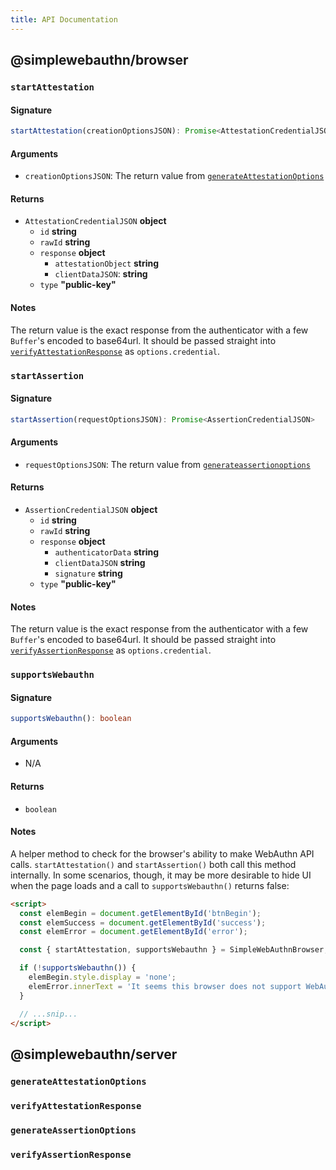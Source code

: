 ```yaml
---
title: API Documentation
---
```


## @simplewebauthn/browser

### `startAttestation`

#### Signature

```ts
startAttestation(creationOptionsJSON): Promise<AttestationCredentialJSON>
```

#### Arguments

- `creationOptionsJSON`: The return value from [`generateAttestationOptions`](#generateattestationoptions)

#### Returns

- `AttestationCredentialJSON` **object**
  - `id` **string**
  - `rawId` **string**
  - `response` **object**
    - `attestationObject` **string**
    - `clientDataJSON`: **string**
  - `type` **"public-key"**

#### Notes

The return value is the exact response from the authenticator with a few `Buffer`'s encoded to base64url. It should be passed straight into [`verifyAttestationResponse`](#verifyattestationresponse) as `options.credential`.

### `startAssertion`

#### Signature

```ts
startAssertion(requestOptionsJSON): Promise<AssertionCredentialJSON>
```

#### Arguments

- `requestOptionsJSON`: The return value from [`generateassertionoptions`](#)

#### Returns

- `AssertionCredentialJSON` **object**
  - `id` **string**
  - `rawId` **string**
  - `response` **object**
    - `authenticatorData` **string**
    - `clientDataJSON` **string**
    - `signature` **string**
  - `type` **"public-key"**

#### Notes

The return value is the exact response from the authenticator with a few `Buffer`'s encoded to base64url. It should be passed straight into [`verifyAssertionResponse`](#verifyassertionresponse) as `options.credential`.

### `supportsWebauthn`

#### Signature

```ts
supportsWebauthn(): boolean
```

#### Arguments

- N/A

#### Returns

- `boolean`

#### Notes

A helper method to check for the browser's ability to make WebAuthn API calls. `startAttestation()` and `startAssertion()` both call this method internally. In some scenarios, though, it may be more desirable to hide UI when the page loads and a call to `supportsWebauthn()` returns false:

```html
<script>
  const elemBegin = document.getElementById('btnBegin');
  const elemSuccess = document.getElementById('success');
  const elemError = document.getElementById('error');

  const { startAttestation, supportsWebauthn } = SimpleWebAuthnBrowser;

  if (!supportsWebauthn()) {
    elemBegin.style.display = 'none';
    elemError.innerText = 'It seems this browser does not support WebAuthn...';
  }

  // ...snip...
</script>
```

## @simplewebauthn/server

### `generateAttestationOptions`
### `verifyAttestationResponse`
### `generateAssertionOptions`
### `verifyAssertionResponse`

